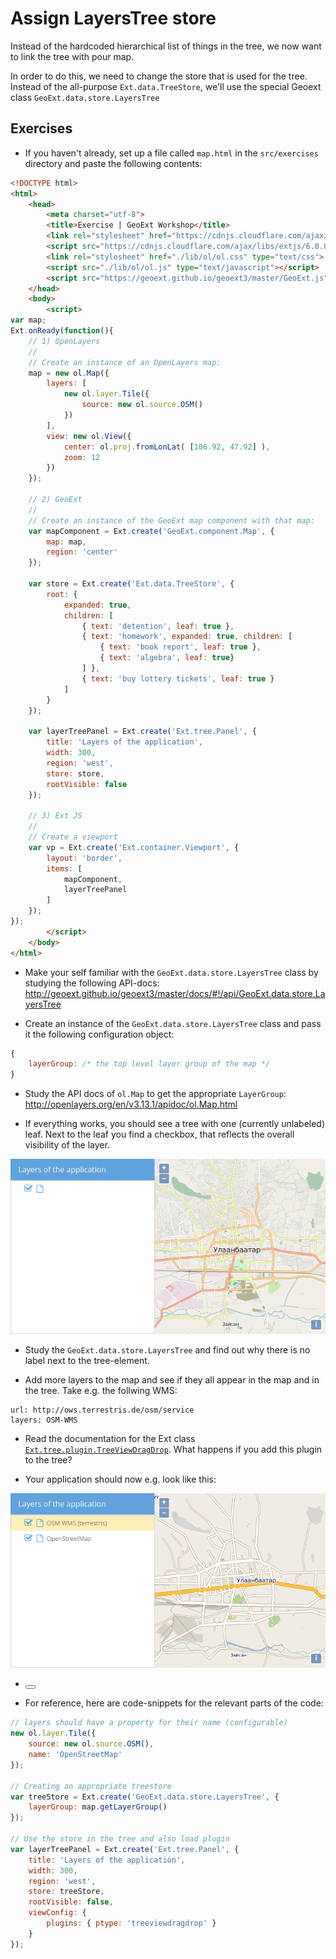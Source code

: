 # Assign LayersTree store

Instead of the hardcoded hierarchical list of things in the tree, we now want to link the tree with pour map.

In order to do this, we need to change the store that is used for the tree. Instead of the all-purpose `Ext.data.TreeStore`, we'll use the special Geoext class `GeoExt.data.store.LayersTree`


## Exercises

* If you haven't already, set up a file called `map.html` in the `src/exercises` directory and paste the following contents:

```html
<!DOCTYPE html>
<html>
    <head>
        <meta charset="utf-8">
        <title>Exercise | GeoExt Workshop</title>
        <link rel="stylesheet" href="https://cdnjs.cloudflare.com/ajax/libs/extjs/6.0.0/classic/theme-triton/resources/theme-triton-all.css" type="text/css">
        <script src="https://cdnjs.cloudflare.com/ajax/libs/extjs/6.0.0/ext-all.js" type="text/javascript"></script>
        <link rel="stylesheet" href="./lib/ol/ol.css" type="text/css">
        <script src="./lib/ol/ol.js" type="text/javascript"></script>
        <script src="https://geoext.github.io/geoext3/master/GeoExt.js" type="text/javascript"></script>
    </head>
    <body>
        <script>
var map;
Ext.onReady(function(){
    // 1) OpenLayers
    //
    // Create an instance of an OpenLayers map:
    map = new ol.Map({
        layers: [
            new ol.layer.Tile({
                source: new ol.source.OSM()
            })
        ],
        view: new ol.View({
            center: ol.proj.fromLonLat( [106.92, 47.92] ),
            zoom: 12
        })
    });

    // 2) GeoExt
    //
    // Create an instance of the GeoExt map component with that map:
    var mapComponent = Ext.create('GeoExt.component.Map', {
        map: map,
        region: 'center'
    });

    var store = Ext.create('Ext.data.TreeStore', {
        root: {
            expanded: true,
            children: [
                { text: 'detention', leaf: true },
                { text: 'homework', expanded: true, children: [
                    { text: 'book report', leaf: true },
                    { text: 'algebra', leaf: true}
                ] },
                { text: 'buy lottery tickets', leaf: true }
            ]
        }
    });

    var layerTreePanel = Ext.create('Ext.tree.Panel', {
        title: 'Layers of the application',
        width: 300,
        region: 'west',
        store: store,
        rootVisible: false
    });

    // 3) Ext JS
    //
    // Create a viewport
    var vp = Ext.create('Ext.container.Viewport', {
        layout: 'border',
        items: [
            mapComponent,
            layerTreePanel
        ]
    });
});
        </script>
    </body>
</html>
```

* Make your self familiar with the `GeoExt.data.store.LayersTree` class by studying the following API-docs: http://geoext.github.io/geoext3/master/docs/#!/api/GeoExt.data.store.LayersTree

* Create an instance of the `GeoExt.data.store.LayersTree` class and pass it the following configuration object:

```js
{
    layerGroup: /* the top level layer group of the map */
}
```

* Study the API docs of `ol.Map` to get the appropriate `LayerGroup`: http://openlayers.org/en/v3.13.1/apidoc/ol.Map.html

* If everything works, you should see a tree with one (currently unlabeled) leaf. Next to the leaf you find a checkbox, that reflects the overall visibility of the layer.

![The working but currently unlabeled tree](unlabeled.png)

* Study the `GeoExt.data.store.LayersTree` and find out why there is no label next to the tree-element.

* Add more layers to the map and see if they all appear in the map and in the tree. Take e.g. the follwing WMS:

```
url: http://ows.terrestris.de/osm/service
layers: OSM-WMS
```

* Read the documentation for the Ext class [`Ext.tree.plugin.TreeViewDragDrop`](http://docs.sencha.com/extjs/6.0/6.0.0-classic/#!/api/Ext.tree.plugin.TreeViewDragDrop). What happens if you add this plugin to the tree?

* Your application should now e.g. look like this:

![The tree in the application](full-tree.png)

* <button class="section" target="solution" show="Show solution" hide="Show solution"></button>

<!--sec data-title="Solution" data-id="solution" data-show=false ces-->

* For reference, here are code-snippets for the relevant parts of the code:

```js
// layers should have a property for their name (configurable)
new ol.layer.Tile({
    source: new ol.source.OSM(),
    name: 'OpenStreetMap'
});

// Creating an appropriate treestore
var treeStore = Ext.create('GeoExt.data.store.LayersTree', {
    layerGroup: map.getLayerGroup()
});

// Use the store in the tree and also load plugin
var layerTreePanel = Ext.create('Ext.tree.Panel', {
    title: 'Layers of the application',
    width: 300,
    region: 'west',
    store: treeStore,
    rootVisible: false,
    viewConfig: {
        plugins: { ptype: 'treeviewdragdrop' }
    }
});
```

<!--endsec-->
